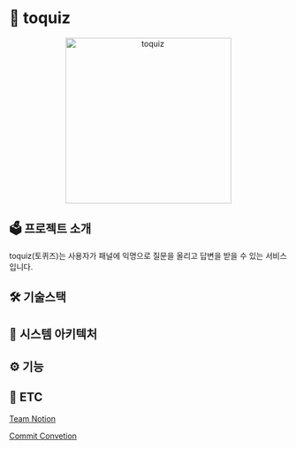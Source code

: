 # 🐰 toquiz
<p align="center"><img src="https://user-images.githubusercontent.com/72093196/235161403-da40733a-2f9f-4acf-932e-28cab2d316da.png" width=300 alt="toquiz"></p>

## 🗳️ 프로젝트 소개
toquiz(토퀴즈)는 사용자가 패널에 익명으로 질문을 올리고 답변을 받을 수 있는 서비스입니다.

## 🛠️ 기술스택

## 🕋 시스템 아키텍처

## ⚙️ 기능

## 📌 ETC
[Team Notion](https://black-tokkies.notion.site/toquiz-0ba770856ed24ba39bdec1636d23b3ab?pvs=4)

[Commit Convetion](https://black-tokkies.notion.site/Github-commit-convention-Server-1c19eefe8be6467797c159cd8c30e394?pvs=4)